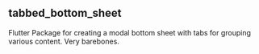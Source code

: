 ## tabbed_bottom_sheet

Flutter Package for creating a modal bottom sheet with tabs for grouping various content. Very barebones.
